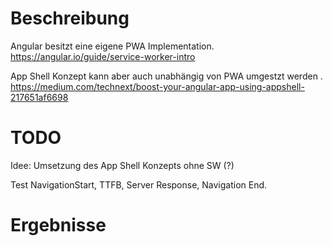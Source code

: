 # Beschreibung
Angular besitzt eine eigene PWA Implementation. https://angular.io/guide/service-worker-intro

App Shell Konzept kann aber auch unabhängig von PWA umgestzt werden . https://medium.com/technext/boost-your-angular-app-using-appshell-217651af6698
# TODO
Idee: Umsetzung des App Shell Konzepts ohne SW (?)

Test NavigationStart, TTFB, Server Response, Navigation End.  
# Ergebnisse

